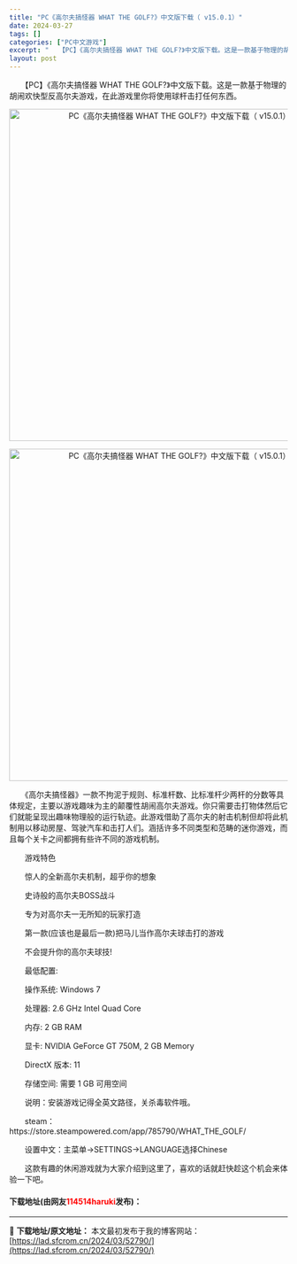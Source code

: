 ```yaml
---
title: "PC《高尔夫搞怪器 WHAT THE GOLF?》中文版下载（ v15.0.1）"
date: 2024-03-27
tags: []
categories: ["PC中文游戏"]
excerpt: "　　【PC】《高尔夫搞怪器 WHAT THE GOLF?》中文版下载。这是一款基于物理的胡闹欢快型反高尔夫游戏，在此游戏里你将使用球杆击打任何东西。 　　《高尔夫搞怪器》一款不拘泥于规则、标准杆数、比标准杆少两杆的分数等具体规定，主要以游戏趣味为主的颠覆性胡闹高尔夫游戏。你只需要击打物体然后它们就能&hellip;"
layout: post
---
```


 <p>　　【PC】《高尔夫搞怪器 WHAT THE GOLF?》中文版下载。这是一款基于物理的胡闹欢快型反高尔夫游戏，在此游戏里你将使用球杆击打任何东西。</p> <p align="center"><img align="" border="0" src="https://lad.sfcrom.cn/wp-content/uploads/2024/03/20240327_6603980a19408.webp" width="600" alt="PC《高尔夫搞怪器 WHAT THE GOLF?》中文版下载（ v15.0.1）" /></p> <p align="center"><img align="" border="0" src="https://lad.sfcrom.cn/wp-content/uploads/2024/03/20240327_6603980a69bf0.webp" width="600" alt="PC《高尔夫搞怪器 WHAT THE GOLF?》中文版下载（ v15.0.1）" /></p> <p>　　《高尔夫搞怪器》一款不拘泥于规则、标准杆数、比标准杆少两杆的分数等具体规定，主要以游戏趣味为主的颠覆性胡闹高尔夫游戏。你只需要击打物体然后它们就能呈现出趣味物理般的运行轨迹。此游戏借助了高尔夫的射击机制但却将此机制用以移动房屋、驾驶汽车和击打人们。涵括许多不同类型和范畴的迷你游戏，而且每个关卡之间都拥有些许不同的游戏机制。</p> <p>　　游戏特色</p> <p>　　惊人的全新高尔夫机制，超乎你的想象</p> <p>　　史诗般的高尔夫BOSS战斗</p> <p>　　专为对高尔夫一无所知的玩家打造</p> <p>　　第一款(应该也是最后一款)把马儿当作高尔夫球击打的游戏</p> <p>　　不会提升你的高尔夫球技!</p> <p>　　最低配置:</p> <p>　　操作系统: Windows 7</p> <p>　　处理器: 2.6 GHz Intel Quad Core</p> <p>　　内存: 2 GB RAM</p> <p>　　显卡: NVIDIA GeForce GT 750M, 2 GB Memory</p> <p>　　DirectX 版本: 11</p> <p>　　存储空间: 需要 1 GB 可用空间</p> <p>　　说明：安装游戏记得全英文路径，关杀毒软件哦。</p> <p>　　steam：https://store.steampowered.com/app/785790/WHAT_THE_GOLF/</p> <p>　　设置中文：主菜单-&gt;SETTINGS-&gt;LANGUAGE选择Chinese</p> <p>　　这款有趣的休闲游戏就为大家介绍到这里了，喜欢的话就赶快趁这个机会来体验一下吧。</p> <p><h4>下载地址(由网友<font color="red">114514haruki</font>发布)：</h4></p> 

---
📖 **下载地址/原文地址：** 本文最初发布于我的博客网站：[https://lad.sfcrom.cn/2024/03/52790/](https://lad.sfcrom.cn/2024/03/52790/)
